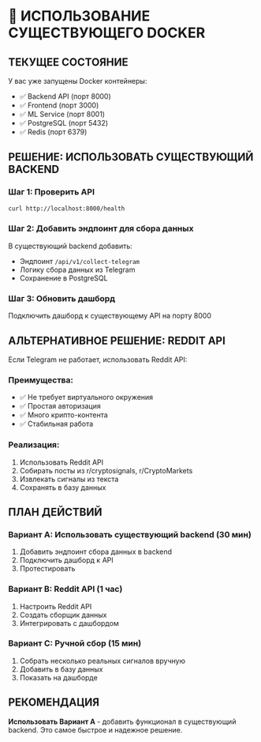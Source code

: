 # 🐳 ИСПОЛЬЗОВАНИЕ СУЩЕСТВУЮЩЕГО DOCKER

## ТЕКУЩЕЕ СОСТОЯНИЕ
У вас уже запущены Docker контейнеры:
- ✅ Backend API (порт 8000)
- ✅ Frontend (порт 3000)
- ✅ ML Service (порт 8001)
- ✅ PostgreSQL (порт 5432)
- ✅ Redis (порт 6379)

## РЕШЕНИЕ: ИСПОЛЬЗОВАТЬ СУЩЕСТВУЮЩИЙ BACKEND

### Шаг 1: Проверить API
```bash
curl http://localhost:8000/health
```

### Шаг 2: Добавить эндпоинт для сбора данных
В существующий backend добавить:
- Эндпоинт `/api/v1/collect-telegram`
- Логику сбора данных из Telegram
- Сохранение в PostgreSQL

### Шаг 3: Обновить дашборд
Подключить дашборд к существующему API на порту 8000

## АЛЬТЕРНАТИВНОЕ РЕШЕНИЕ: REDDIT API

Если Telegram не работает, использовать Reddit API:

### Преимущества:
- ✅ Не требует виртуального окружения
- ✅ Простая авторизация
- ✅ Много крипто-контента
- ✅ Стабильная работа

### Реализация:
1. Использовать Reddit API
2. Собирать посты из r/cryptosignals, r/CryptoMarkets
3. Извлекать сигналы из текста
4. Сохранять в базу данных

## ПЛАН ДЕЙСТВИЙ

### Вариант A: Использовать существующий backend (30 мин)
1. Добавить эндпоинт сбора данных в backend
2. Подключить дашборд к API
3. Протестировать

### Вариант B: Reddit API (1 час)
1. Настроить Reddit API
2. Создать сборщик данных
3. Интегрировать с дашбордом

### Вариант C: Ручной сбор (15 мин)
1. Собрать несколько реальных сигналов вручную
2. Добавить в базу данных
3. Показать на дашборде

## РЕКОМЕНДАЦИЯ

**Использовать Вариант A** - добавить функционал в существующий backend.
Это самое быстрое и надежное решение.
